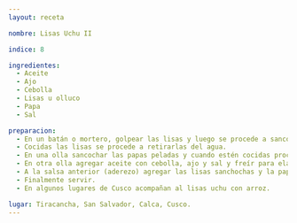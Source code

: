 ```yaml
---
layout: receta

nombre: Lisas Uchu II

indice: 8

ingredientes:
  - Aceite
  - Ajo
  - Cebolla
  - Lisas u olluco
  - Papa
  - Sal

preparacion:
  - En un batán o mortero, golpear las lisas y luego se procede a sancocharlas.
  - Cocidas las lisas se procede a retirarlas del agua.
  - En una olla sancochar las papas peladas y cuando estén cocidas proceder a triturarlas.
  - En otra olla agregar aceite con cebolla, ajo y sal y freír para elaborar el aderezo.
  - A la salsa anterior (aderezo) agregar las lisas sanchochas y la papa previamente triturada y mezclar todo muy bien.
  - Finalmente servir.
  - En algunos lugares de Cusco acompañan al lisas uchu con arroz. 

lugar: Tiracancha, San Salvador, Calca, Cusco. 
---
```

